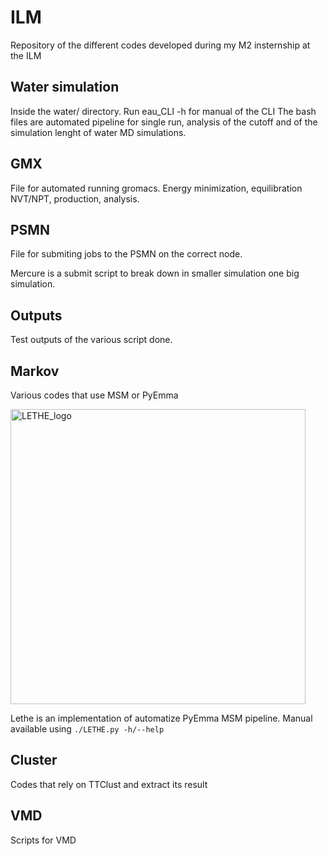# ILM
Repository of the different codes developed during my M2 insternship at the ILM

## Water simulation
  Inside the water/ directory.
  Run eau_CLI -h for manual of the CLI
  The bash files are automated pipeline for single run, analysis of the cutoff and of the simulation lenght of water MD simulations.
  
## GMX
  File for automated running gromacs. Energy minimization, equilibration NVT/NPT, production, analysis.
  
## PSMN
  File for submiting jobs to the PSMN on the correct node.
  
  Mercure is a submit script to break down in smaller simulation one big simulation.
  
## Outputs
  Test outputs of the various script done.

## Markov
  Various codes that use MSM or PyEmma

<img width="472" alt="LETHE_logo" src="https://github.com/comecattin/ILM/assets/75748278/7b46129f-ab24-48b5-86fb-514de5e4f718">

  
  Lethe is an implementation of automatize PyEmma MSM pipeline. Manual available using `./LETHE.py -h/--help`

## Cluster
  Codes that rely on TTClust and extract its result
  
## VMD
  Scripts for VMD
